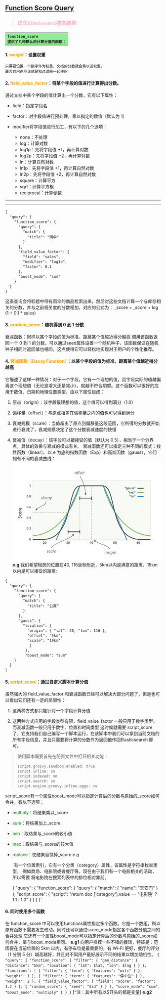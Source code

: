 ## [Function Score Query](https://blog.csdn.net/wwd0501/article/details/78652850)

> ### <font color="lightpink"  face="思源黑体">优化Elasticsearch搜索结果</font>
#### <table><tr><td bgcolor="lightgreen"><code>function_score 提供了几种默认的计算分值的函数：</code></td></tr></table>

#### 1.  <font color="orange">weight</font>：设置权重
    只需要设置一个数字作为权重，文档的分数就会乘以该权重。
	最大的用途应该就是和过滤器一起使用
#### 2. <font color="orange">field_value_factor</font>：将某个字段的值进行计算得出分数。
通过文档中某个字段的值计算出一个分数，它有以下属性：
- field：指定字段名

- factor：对字段值进行预处理，乘以指定的数值（默认为 1）
- modifier将字段值进行加工，有以下的几个选项：
	- none：不处理
	- log：计算对数
	- log1p：先将字段值 +1，再计算对数
	- log2p：先将字段值 +2，再计算对数
	- ln：计算自然对数
	- ln1p：先将字段值 +1，再计算自然对数
	- ln2p：先将字段值 +2，再计算自然对数
	- square：计算平方
	- sqrt：计算平方根
	- reciprocal：计算倒数
---
***
```
{
  "query": {
    "function_score": {
      "query": {
        "match": {
          "title": "雨伞"
        }
      },
      "field_value_factor": {
        "field": "sales",
        "modifier": "log1p",
        "factor": 0.1
      },
      "boost_mode": "sum"
    }
  }
}
```
这条查询会将标题中带有雨伞的商品检索出来，然后对这些文档计算一个与库存相关的分数，并与之前相关度的分数相加，对应的公式为：
_score = _score + log (1 + 0.1 * sales)

#### 3. <font color="orange">random_score</font>：随机得到 0 到 1 分数
衰减函数：同样以某个字段的值为标准，距离某个值越近得分越高
调用该函数返回一个 0 到 1 的分数，可以通过seed属性设置一个随机种子，该函数保证在随机种子相同时返回值也相同，这点使得它可以轻松地实现对于用户的个性化推荐。

#### 4. <font color="orange">衰减函数（Decay Function）</font>：以某个字段的值为标准，距离某个值越近得分越高
它描述了这样一种情况：对于一个字段，它有一个理想的值，而字段实际的值越偏离这个理想值（无论是增大还是减小），就越不符合期望。这个函数可以很好的应用于数值、日期和地理位置类型，由以下属性组成：
 1. 原点（origin）：该字段最理想的值，这个值可以得到满分（1.0）

 2. 偏移量（offset）：与原点相差在偏移量之内的值也可以得到满分
 3. 衰减规模（scale）：当值超出了原点到偏移量这段范围，它所得的分数就开始进行衰减了，衰减规模决定了这个分数衰减速度的快慢
 4. 衰减值（decay）：该字段可以被接受的值（默认为 0.5），相当于一个分界点，具体的效果与衰减的模式有关。
衰减函数还可以指定三种不同的模式：线性函数（linear）、以 e 为底的指数函数（Exp）和高斯函数（gauss），它们拥有不同的衰减曲线：
![衰减函数](./images/untitled.png)
**e.g**
我们希望租房的位置在40, 116坐标附近，5km以内是满意的距离，15km以内是可以接受的距离:
```
{
  "query": {
    "function_score": {
      "query": {
        "match": {
          "title": "公寓"
        }
      },
      "gauss": {
        "location": {
          "origin": { "lat": 40, "lon": 116 },
          "offset": "5km",
          "scale": "10km"
           }
         },
         "boost_mode": "sum"
    }
  }
}
```
#### 5. <font color="orange">script_score</font>：通过自定义脚本计算分值
虽然强大的 field\_value\_factor 和衰减函数已经可以解决大部分问题了，但是也可以看出它们还有一定的局限性：

1. 这两种方式都只能针对一个字段计算分值

2. 这两种方式应用的字段类型有限，field_value_factor 一般只用于数字类型，而衰减函数一般只用于数字、位置和时间类型
这时候就需要 script_score 了，它支持我们自己编写一个脚本运行，在该脚本中我们可以拿到当前文档的所有字段信息，并且只需要将计算的分数作为返回值传回Elasticsearch 即可。
> 使用脚本需要首先在配置文件中打开相关功能：
> ```
> script.groovy.sandbox.enabled: true 
> script.inline: on
> script.indexed: on 
> script.search: on 
> script.engine.groovy.inline.aggs: on 
> ```
script_score有一个属性boost_mode可以指定计算后的分数与原始的_score如何合并，有以下选项：
  - <font color="green">multiply</font>：将结果乘以_score

  - <font color="green">sum</font>：将结果加上_score
  - <font color="green">min</font>：取结果与_score的较小值
  - <font color="green">max</font>：取结果与_score的较大值
  - <font color="green">replace</font>：使结果替换掉_score
*e.g*
    
	`有一个位置索引，它有一个分类（category）属性，该属性是字符串枚举类型，
	例如商场、电影院或者餐厅等。现在由于我们有一个电影相关的活动，	所以需要
	将电影院在搜索列表中的排位相对靠前。

	{
	  "query": {
		"function_score": {
		  "query": {
			"match": {
			  "name": "天安门"
			}
		  },
		  "script_score": {
			"script": "return doc ['category'].value == '电影院' ? 1.1 : 1.0"
		  }
		}
	  }
	}`


#### 6. 同时使用多个函数
在 function_score 中可以使用functions属性指定多个函数。它是一个数组，所以原有函数不需要发生改动。同时还可以通过score_mode指定各个函数分值之间的合并处理
它还有一个属性boost_mode可以指定计算后的分数与原始的_score如何合并，值与boost_mode相同。
**e.g1**
向用户推荐一些不错的餐馆，特征是：范围要在当前位置的 5km 以内，有停车位是最重要的，有 Wi-Fi 更好，餐厅的评分（1 分到 5 分）越高越好，并且对不同用户最好展示不同的结果以增加随机性。
`
{
  "query": {
    "function_score": {
      "filter": {
        "geo_distance": {
          "distance": "5km",
          "location": {
            "lat": $lat,
            "lon": $lng
          }
        }
      },
      "functions": [
        {
          "filter": {
            "term": {
              "features": "wifi"
            }
          },
          "weight": 1
        },
        {
          "filter": {
            "term": {
              "features": "停车位"
            }
          },
          "weight": 2
        },
        {
            "field_value_factor": {
               "field": "score",
               "factor": 1.2
             }
        },
        {
          "random_score": {
            "seed": "$id"
          }
        }
      ],
      "score_mode": "sum",
      "boost_mode": "multiply"
    }
  }
}
`
[^注：其中所有以$开头的都是变量]
**e.g2**
